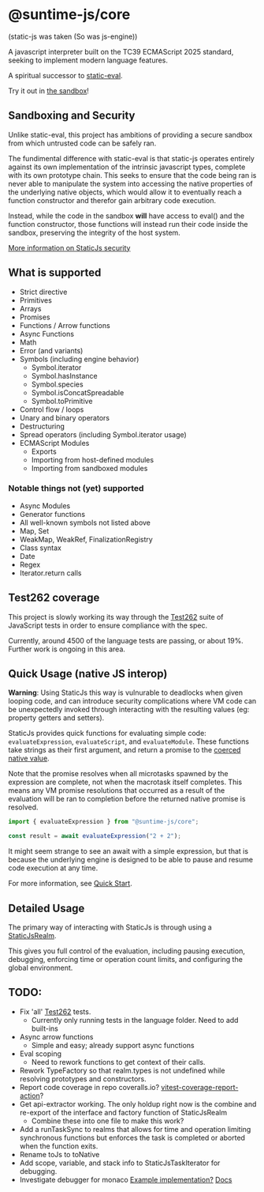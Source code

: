 # @suntime-js/core

(static-js was taken (So was js-engine))

A javascript interpreter built on the TC39 ECMAScript 2025 standard, seeking to implement modern language features.

A spiritual successor to [static-eval](https://www.npmjs.com/package/static-eval).

Try it out in [the sandbox](https://sunsetfi.github.io/suntime-js)!

## Sandboxing and Security

Unlike static-eval, this project has ambitions of providing a secure sandbox from which untrusted code can be safely ran.

The fundimental difference with static-eval is that static-js operates entirely against its own implementation of the intrinsic javascript types, complete with its own prototype chain. This seeks to ensure that the code being ran is never able to manipulate the system into accessing the native properties of the underlying native objects, which would allow it to eventually reach a function constructor and therefor gain arbitrary code execution.

Instead, while the code in the sandbox **will** have access to eval() and the function constructor, those functions will instead run their code inside the sandbox, preserving the integrity of the host system.

[More information on StaticJs security](docs/02-security.md)

## What is supported

- Strict directive
- Primitives
- Arrays
- Promises
- Functions / Arrow functions
- Async Functions
- Math
- Error (and variants)
- Symbols (including engine behavior)
  - Symbol.iterator
  - Symbol.hasInstance
  - Symbol.species
  - Symbol.isConcatSpreadable
  - Symbol.toPrimitive
- Control flow / loops
- Unary and binary operators
- Destructuring
- Spread operators (including Symbol.iterator usage)
- ECMAScript Modules
  - Exports
  - Importing from host-defined modules
  - Importing from sandboxed modules

### Notable things not (yet) supported

- Async Modules
- Generator functions
- All well-known symbols not listed above
- Map, Set
- WeakMap, WeakRef, FinalizationRegistry
- Class syntax
- Date
- Regex
- Iterator.return calls

## Test262 coverage

This project is slowly working its way through the [Test262](https://github.com/tc39/test262) suite of JavaScript tests in order to ensure compliance with the spec.

Currently, around 4500 of the language tests are passing, or about 19%. Further work is ongoing in this area.

## Quick Usage (native JS interop)

**Warning**: Using StaticJs this way is vulnurable to deadlocks when given looping code, and can introduce security complications where VM code can be unexpectedly invoked through interacting with the resulting values (eg: property getters and setters).

StaticJs provides quick functions for evaluating simple code: `evaluateExpression`, `evaluateScript`, and `evaluateModule`. These functions take strings as their first argument, and return a promise to the [coerced native value](docs/03-type-coersion.md).

Note that the promise resolves when all microtasks spawned by the expression are complete, not when the macrotask itself completes. This means any VM promise resolutions that occurred as a result of the evaluation will be ran to completion before the returned native promise is resolved.

```ts
import { evaluateExpression } from "@suntime-js/core";

const result = await evaluateExpression("2 + 2");
```

It might seem strange to see an await with a simple expression, but that is because the underlying engine is designed to be able to pause and resume code execution at any time.

For more information, see [Quick Start](docs/01-quick-start.md).

## Detailed Usage

The primary way of interacting with StaticJs is through using a [StaticJsRealm](./04-realms.md).

This gives you full control of the evaluation, including pausing execution, debugging, enforcing time or operation count limits, and configuring the global environment.

## TODO:

- Fix 'all' [Test262](https://github.com/tc39/test262) tests.
  - Currently only running tests in the language folder. Need to add built-ins
- Async arrow functions
  - Simple and easy; already support async functions
- Eval scoping
  - Need to rework functions to get context of their calls.
- Rework TypeFactory so that realm.types is not undefined while resolving prototypes and constructors.
- Report code coverage in repo
  coveralls.io?
  [vitest-coverage-report-action](https://github.com/marketplace/actions/vitest-coverage-report)?
- Get api-extractor working. The only holdup right now is the combine and re-export of the interface and factory function of StaticJsRealm
  - Combine these into one file to make this work?
- Add a runTaskSync to realms that allows for time and operation limiting synchronous functions but enforces the task is completed or aborted when the function exits.
- Rename toJs to toNative
- Add scope, variable, and stack info to StaticJsTaskIterator for debugging.
- Investigate debugger for monaco
  [Example implementation?](https://github.com/polylith/monaco-debugger)
  [Docs](https://microsoft.github.io/debug-adapter-protocol/overview)
